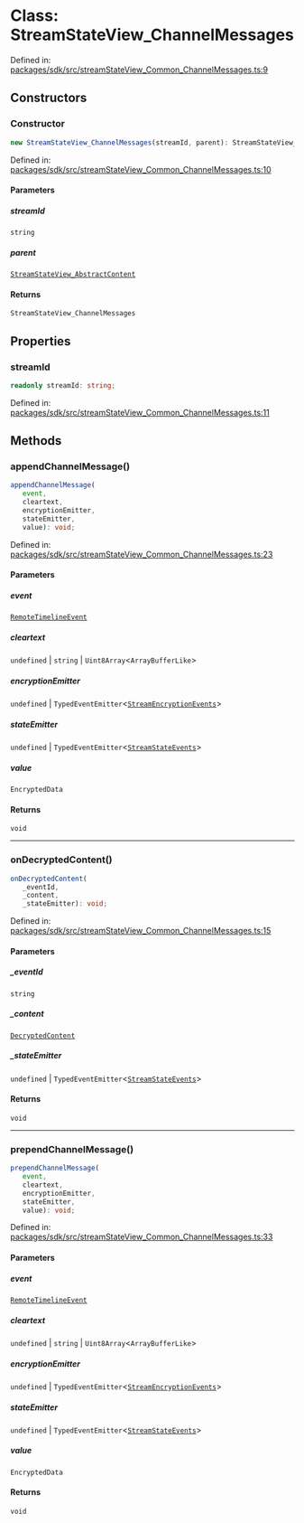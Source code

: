 # Class: StreamStateView\_ChannelMessages

Defined in: [packages/sdk/src/streamStateView\_Common\_ChannelMessages.ts:9](https://github.com/towns-protocol/towns/blob/0db1fd0ac7258e8db8cedfb6183e8eade8284fa1/packages/sdk/src/streamStateView_Common_ChannelMessages.ts#L9)

## Constructors

### Constructor

```ts
new StreamStateView_ChannelMessages(streamId, parent): StreamStateView_ChannelMessages;
```

Defined in: [packages/sdk/src/streamStateView\_Common\_ChannelMessages.ts:10](https://github.com/towns-protocol/towns/blob/0db1fd0ac7258e8db8cedfb6183e8eade8284fa1/packages/sdk/src/streamStateView_Common_ChannelMessages.ts#L10)

#### Parameters

##### streamId

`string`

##### parent

[`StreamStateView_AbstractContent`](StreamStateView_AbstractContent.md)

#### Returns

`StreamStateView_ChannelMessages`

## Properties

### streamId

```ts
readonly streamId: string;
```

Defined in: [packages/sdk/src/streamStateView\_Common\_ChannelMessages.ts:11](https://github.com/towns-protocol/towns/blob/0db1fd0ac7258e8db8cedfb6183e8eade8284fa1/packages/sdk/src/streamStateView_Common_ChannelMessages.ts#L11)

## Methods

### appendChannelMessage()

```ts
appendChannelMessage(
   event, 
   cleartext, 
   encryptionEmitter, 
   stateEmitter, 
   value): void;
```

Defined in: [packages/sdk/src/streamStateView\_Common\_ChannelMessages.ts:23](https://github.com/towns-protocol/towns/blob/0db1fd0ac7258e8db8cedfb6183e8eade8284fa1/packages/sdk/src/streamStateView_Common_ChannelMessages.ts#L23)

#### Parameters

##### event

[`RemoteTimelineEvent`](../type-aliases/RemoteTimelineEvent.md)

##### cleartext

`undefined` | `string` | `Uint8Array`\<`ArrayBufferLike`\>

##### encryptionEmitter

`undefined` | `TypedEventEmitter`\<[`StreamEncryptionEvents`](../type-aliases/StreamEncryptionEvents.md)\>

##### stateEmitter

`undefined` | `TypedEventEmitter`\<[`StreamStateEvents`](../type-aliases/StreamStateEvents.md)\>

##### value

`EncryptedData`

#### Returns

`void`

***

### onDecryptedContent()

```ts
onDecryptedContent(
   _eventId, 
   _content, 
   _stateEmitter): void;
```

Defined in: [packages/sdk/src/streamStateView\_Common\_ChannelMessages.ts:15](https://github.com/towns-protocol/towns/blob/0db1fd0ac7258e8db8cedfb6183e8eade8284fa1/packages/sdk/src/streamStateView_Common_ChannelMessages.ts#L15)

#### Parameters

##### \_eventId

`string`

##### \_content

[`DecryptedContent`](../type-aliases/DecryptedContent.md)

##### \_stateEmitter

`undefined` | `TypedEventEmitter`\<[`StreamStateEvents`](../type-aliases/StreamStateEvents.md)\>

#### Returns

`void`

***

### prependChannelMessage()

```ts
prependChannelMessage(
   event, 
   cleartext, 
   encryptionEmitter, 
   stateEmitter, 
   value): void;
```

Defined in: [packages/sdk/src/streamStateView\_Common\_ChannelMessages.ts:33](https://github.com/towns-protocol/towns/blob/0db1fd0ac7258e8db8cedfb6183e8eade8284fa1/packages/sdk/src/streamStateView_Common_ChannelMessages.ts#L33)

#### Parameters

##### event

[`RemoteTimelineEvent`](../type-aliases/RemoteTimelineEvent.md)

##### cleartext

`undefined` | `string` | `Uint8Array`\<`ArrayBufferLike`\>

##### encryptionEmitter

`undefined` | `TypedEventEmitter`\<[`StreamEncryptionEvents`](../type-aliases/StreamEncryptionEvents.md)\>

##### stateEmitter

`undefined` | `TypedEventEmitter`\<[`StreamStateEvents`](../type-aliases/StreamStateEvents.md)\>

##### value

`EncryptedData`

#### Returns

`void`

